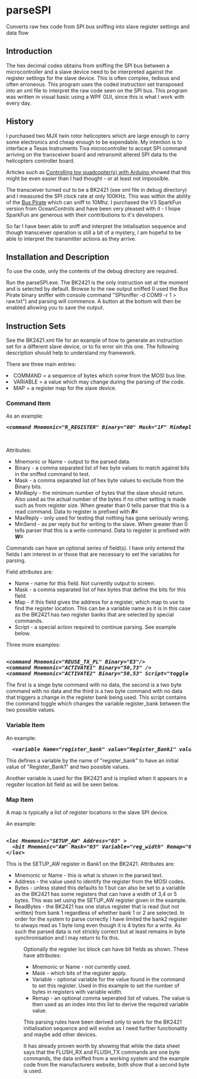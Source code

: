 <html>
<body>
<h1>parseSPI</h1>
Converts raw hex code from SPI bus sniffing into slave register settings and data flow
<h2>Introduction</h2>
<p>The hex decimal codes obtains from sniffing the SPI bus between a microcontroller and a slave device need to
be interpreted against the register settings for the slave device.  This is often complex, tedious and often erroneous.
This program uses the coded instruction set transposed into an xml file to interpret the raw code seen on the SPI bus.
This program was written in visual basic using a WPF GUI, since this is what I work with every day.</p>
<h2>History</h2>
<p>I purchased two MJX twin rotor helicopters which are large enough to carry some electronics and cheap enough to be expendable.  My intention is to interface a Texas Instruments Tiva microcontroller to accept SPI command arriving on the
transceiver board and retransmit altered SPI data to the helicopters controller board.</p>
<p>Articles such as <a href="http://dzlsevilgeniuslair.blogspot.dk/2013/11/more-toy-quadcopter-hacking.html">
Controlling toy quadcopter(s) with Arduino </a> showed that this might be even easier than I had thought - or at least not impossible.</p>
<p>The transceiver turned out to be a BK2421 (see xml file in debug directory) and I measured the SPI clock rate at only 100KHz.  This was within the ability of the <a href="http://dangerousprototypes.com/docs/Bus_Pirate">Bus Pirate</a> which can sniff to 10Mhz.  I purchased the V3 SparkFun version from OceanControls and have been very pleased with it - I hope SparkFun are generous with their contributions to it's developers.</p>
<p>So far I have been able to sniff and interpret the intialisation sequence and though transceiver operation is still a bit of a mystery, I am hopeful to be able to interpret the transmitter actions as they arrive.</p>
<h2>Installation and Description</h2>
<p>To use the code, only the contents of the debug directory are required.</p>
<p>Run the parseSPI.exe.  The BK2421 is the only instruction set at the moment and is selected by default.  Browse to the
raw output sniffed (I used the Bus Pirate binary sniffer with console command "SPIsniffer -d COM9 -r 1 > raw.txt") and
parsing will commence.  A button at the bottom will then be enabled allowing you to save the output.</p>
<h2>Instruction Sets</h2>
<p>See the BK2421.xml file for an example of how to generate an instruction set for a different slave device, or to fix error sin this one.  The following description should help to understand my framework.</p>
<p>There are three main entries:</p>
<ui>
<li>COMMAND = a sequence of bytes which come from the MOSI bus line.</li>
<li>VARIABLE = a value which may change during the parsing of the code.</li>
<li>MAP = a register map for the slave device.</li>
</ul>
<h3>Command Item</h3>
<p>As an example:</p>
<pre><i><b>&lt;command Mnemonic="R_REGISTER" Binary="00" Mask="1F" MinReply="1" MaxReply="5">
    <field Name="REGISTER ADDRESS" Mask="1F" Map="register_bank"/>
  </command></b></i></pre>
<p>Attributes:</p>
<ul>
<li>Mnemonic or Name - output to the parsed data.
<li>Binary - a comma separated list of hex byte values to match against bits in the sniffed command to test.</li>
<li>Mask - a comma separated list of hex byte values to exclude from the Binary bits.</li>  
<li>MinReply - the minimum number of bytes that the slave should return.  Also used as the actual number of the
bytes if no other setting is made such as from register size. When greater than 0 tells parser that this is a
read command. Data to register is prefixed with <i><b>R=</b></i></li>
<li>MaxReply - only used for testing that nothing has gone seriously wrong.</li>
<li>MinSend - as per reply but for writing to the slave. When greater than 0 tells parser that this is a
write command. Data to register is prefixed with <i><b>W=</b></i></li>
</ul>
<p>Commands can have an optional series of field(s).
I have only entered the fields I am interest in or those that are necessary to set the variables for parsing.</p>
<p>Field attributes are:</p>
<ul>
<li>Name - name for this field.  Not currently output to screen.</li>
<li>Mask - a comma separated list of hex bytes that define the bits for this field.</li>
<li>Map - if this field gives the address for a register, which map to use to find the register location.
This can be a variable name as it is in this case as the BK2421 has two register banks that are selected by special commands.</li>
<li>Script - a special action required to continue parsing.  See example below.</li>
</ul>
<p>Three more examples:</p>
<p><pre><i><b>
&lt;command Mnemonic="REUSE_TX_PL" Binary="E3"/>
&lt;command Mnemonic="ACTIVATE1" Binary="50,73" />
&lt;command Mnemonic="ACTIVATE2" Binary="50,53" Script="toggle register_bank"/>
</b></i></pre></p>
<p>The first is a singe byte command with no data, the second is a two byte command with no data and the third is a two byte command with no data that triggers a change in the register bank being used.  This script contains the command toggle which changes the variable register_bank between the two possible values.</p>
<h3>Variable Item</h3>
<p>An example:</p>
<p><pre><i><b>  &lt;variable Name="register_bank" value="Register_Bank1" values="Register_Bank1,Register_Bank2"/>
</b></i></pre></p>
<p>This defines a variable by the name of "register_bank" to have an initial value of "Register_Bank1" and two possible values.</p>
<p>Another variable is used for the BK2421 and is implied when it appears in a regsiter location bit field as will be seen below.</p>
<h3>Map Item</h3>
<p>A map is typically a list of register locations in the slave SPI device.</p>
<p>An example:</p>
<p><pre><i><b>
&lt;loc Mnemonic="SETUP_AW" Address="03" >
  &lt;bit Mnemonic="AW" Mask="03" Variable="reg_width" Remap="0,3,4,5"/>
&lt;/loc>  
</b></i></pre></p>
<p>This is the SETUP_AW register in Bank1 on the BK2421. Attributes are:</p>
<ul>
<li>Mnemonic or Name - this is what is shown in the parsed text.</li>
<li>Address - the value used to identify the register from the MOSI codes.</i>
<li>Bytes - unless stated this defaults to 1 but can also be set to a variable as the BK2421 has some registers that can have a width of 3,4 or 5 bytes. This was set using the SETUP_AW register given in the example.</li>
<li>ReadBytes - the BK2421 has one status register that is read (but not written) from bank 1 regardless of whether bank 1 or 2 are selected.  In order for the system to parse correctly I have limited the bank2 register to always read as 1 byte long even though it is 4 bytes for a write.  As such the parsed data is not strickly correct but at least remains in byte synchronisation and I may return to fix this.
<ul>
<p>Optionally the register loc block can have bit fields as shown. These have attributes:</p>
<ul>
<li>Mnemonic or Name - not currently used.</li>
<li>Mask - which bits of the register apply.</li>
<li>Variable - optional variable for the value found in the command to set this register.  Used in this example to set the number of bytes in registers with variable width.</li>
<li>Remap - an optional comma seperated list of values.  The value is then used as an index into this list to derive the required variable value.</p>
</ul>
<p>This parsing rules have been derived only to work for the BK2421 initialisation sequence and will evolve as I need further functionality and maybe add other devices.</p>
<p>It has already proven worth by showing that while the data sheet says that the FLUSH_RX and FLUSH_TX commands are one byte commands, the data sniffed from a working system and the example code from the manufacturers website, both show that a second byte is used.</p>
</body>
</html>

